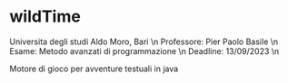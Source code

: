 # wildTime

Universita degli studi Aldo Moro, Bari \n
Professore: Pier Paolo Basile \n
Esame: Metodo avanzati di programmazione \n
Deadline: 13/09/2023 \n

Motore di gioco per avventure testuali in java
